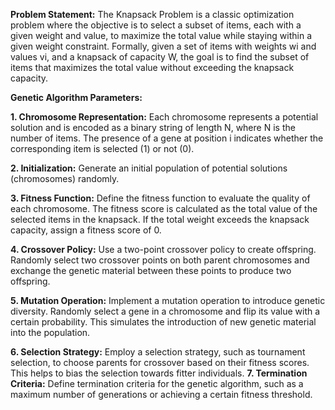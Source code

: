 **Problem Statement:**
The Knapsack Problem is a classic optimization problem where the objective is to select a subset of
items, each with a given weight and value, to maximize the total value while staying within a given
weight constraint. Formally, given a set of items with weights wi​ and values vi​, and a knapsack of
capacity W, the goal is to find the subset of items that maximizes the total value without exceeding the
knapsack capacity.

**Genetic Algorithm Parameters:**

**1. Chromosome Representation:**
Each chromosome represents a potential solution and is encoded as a binary string of
length N, where N is the number of items. The presence of a gene at position i indicates
whether the corresponding item is selected (1) or not (0).

**2. Initialization:**
Generate an initial population of potential solutions (chromosomes) randomly.

**3. Fitness Function:**
Define the fitness function to evaluate the quality of each chromosome. The fitness
score is calculated as the total value of the selected items in the knapsack. If the total
weight exceeds the knapsack capacity, assign a fitness score of 0.

**4. Crossover Policy:**
Use a two-point crossover policy to create offspring. Randomly select two crossover
points on both parent chromosomes and exchange the genetic material between these
points to produce two offspring.

**5. Mutation Operation:**
Implement a mutation operation to introduce genetic diversity. Randomly select a gene
in a chromosome and flip its value with a certain probability. This simulates the
introduction of new genetic material into the population.

**6. Selection Strategy:**
Employ a selection strategy, such as tournament selection, to choose parents for
crossover based on their fitness scores. This helps to bias the selection towards fitter
individuals.
**7. Termination Criteria:**
Define termination criteria for the genetic algorithm, such as a maximum number of
generations or achieving a certain fitness threshold.

